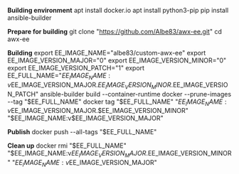 **Building environment**
    apt install docker.io
    apt install python3-pip
    pip install ansible-builder

**Prepare for building**
    git clone "https://github.com/Albe83/awx-ee.git"
    cd awx-ee

**Building**
    export EE_IMAGE_NAME="albe83/custom-awx-ee"
    export EE_IMAGE_VERSION_MAJOR="0"
    export EE_IMAGE_VERSION_MINOR="0"
    export EE_IMAGE_VERSION_PATCH="1"
    export EE_FULL_NAME="$EE_IMAGE_NAME:v$EE_IMAGE_VERSION_MAJOR.$EE_IMAGE_VERSION_MINOR.$EE_IMAGE_VERSION_PATCH"
    ansible-builder build --container-runtime docker --prune-images --tag "$EE_FULL_NAME"
    docker tag "$EE_FULL_NAME" "$EE_IMAGE_NAME:v$EE_IMAGE_VERSION_MAJOR.$EE_IMAGE_VERSION_MINOR" "$EE_IMAGE_NAME:v$EE_IMAGE_VERSION_MAJOR"

**Publish**
    docker push --all-tags "$EE_FULL_NAME"

**Clean up**
    docker rmi "$EE_FULL_NAME" "$EE_IMAGE_NAME:v$EE_IMAGE_VERSION_MAJOR.$EE_IMAGE_VERSION_MINOR" "$EE_IMAGE_NAME:v$EE_IMAGE_VERSION_MAJOR"

